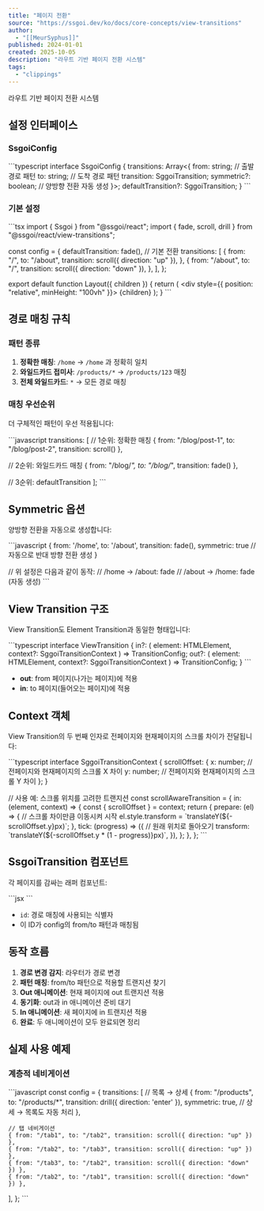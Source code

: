 ```yaml
---
title: "페이지 전환"
source: "https://ssgoi.dev/ko/docs/core-concepts/view-transitions"
author:
  - "[[MeurSyphus]]"
published: 2024-01-01
created: 2025-10-05
description: "라우트 기반 페이지 전환 시스템"
tags:
  - "clippings"
---
```

라우트 기반 페이지 전환 시스템

## 설정 인터페이스

### SsgoiConfig

\`\`\`typescript
interface SsgoiConfig {
  transitions: Array<{
    from: string; // 출발 경로 패턴
    to: string; // 도착 경로 패턴
    transition: SggoiTransition;
    symmetric?: boolean; // 양방향 전환 자동 생성
  }>;
  defaultTransition?: SggoiTransition;
}
\`\`\`

### 기본 설정

\`\`\`tsx
import { Ssgoi } from "@ssgoi/react";
import { fade, scroll, drill } from "@ssgoi/react/view-transitions";

const config = {
  defaultTransition: fade(), // 기본 전환
  transitions: [
    {
      from: "/",
      to: "/about",
      transition: scroll({ direction: "up" }),
    },
    {
      from: "/about",
      to: "/",
      transition: scroll({ direction: "down" }),
    },
  ],
};

export default function Layout({ children }) {
  return (
    <Ssgoi config={config}>
      <div style={{ position: "relative", minHeight: "100vh" }}>
        {children}
      </div>
    </Ssgoi>
  );
}
\`\`\`

## 경로 매칭 규칙

### 패턴 종류

1. **정확한 매칭**: `/home` → `/home` 과 정확히 일치
2. **와일드카드 접미사**: `/products/*` → `/products/123` 매칭
3. **전체 와일드카드**: `*` → 모든 경로 매칭

### 매칭 우선순위

더 구체적인 패턴이 우선 적용됩니다:

\`\`\`javascript
transitions: [
  // 1순위: 정확한 매칭
  { from: "/blog/post-1", to: "/blog/post-2", transition: scroll() },

  // 2순위: 와일드카드 매칭
  { from: "/blog/*", to: "/blog/*", transition: fade() },

  // 3순위: defaultTransition
];
\`\`\`

## Symmetric 옵션

양방향 전환을 자동으로 생성합니다:

\`\`\`javascript
{
  from: '/home',
  to: '/about',
  transition: fade(),
  symmetric: true  // 자동으로 반대 방향 전환 생성
}

// 위 설정은 다음과 같이 동작:
// /home → /about: fade
// /about → /home: fade (자동 생성)
\`\`\`

## View Transition 구조

View Transition도 Element Transition과 동일한 형태입니다:

\`\`\`typescript
interface ViewTransition {
  in?: (
    element: HTMLElement,
    context?: SggoiTransitionContext
  ) => TransitionConfig;
  out?: (
    element: HTMLElement,
    context?: SggoiTransitionContext
  ) => TransitionConfig;
}
\`\`\`
- **out**: from 페이지(나가는 페이지)에 적용
- **in**: to 페이지(들어오는 페이지)에 적용

## Context 객체

View Transition의 두 번째 인자로 전페이지와 현재페이지의 스크롤 차이가 전달됩니다:

\`\`\`typescript
interface SggoiTransitionContext {
  scrollOffset: {
    x: number; // 전페이지와 현재페이지의 스크롤 X 차이
    y: number; // 전페이지와 현재페이지의 스크롤 Y 차이
  };
}

// 사용 예: 스크롤 위치를 고려한 트랜지션
const scrollAwareTransition = {
  in: (element, context) => {
    const { scrollOffset } = context;
    return {
      prepare: (el) => {
        // 스크롤 차이만큼 이동시켜 시작
        el.style.transform = \`translateY(${-scrollOffset.y}px)\`;
      },
      tick: (progress) => ({
        // 원래 위치로 돌아오기
        transform: \`translateY(${-scrollOffset.y * (1 - progress)}px)\`,
      }),
    };
  },
};
\`\`\`

## SsgoiTransition 컴포넌트

각 페이지를 감싸는 래퍼 컴포넌트:

\`\`\`jsx
<SsgoiTransition id="/page-path">
  <PageContent />
</SsgoiTransition>
\`\`\`
- `id`: 경로 매칭에 사용되는 식별자
- 이 ID가 config의 from/to 패턴과 매칭됨

## 동작 흐름

1. **경로 변경 감지**: 라우터가 경로 변경
2. **패턴 매칭**: from/to 패턴으로 적용할 트랜지션 찾기
3. **Out 애니메이션**: 현재 페이지에 out 트랜지션 적용
4. **동기화**: out과 in 애니메이션 준비 대기
5. **In 애니메이션**: 새 페이지에 in 트랜지션 적용
6. **완료**: 두 애니메이션이 모두 완료되면 정리

## 실제 사용 예제

### 계층적 네비게이션

\`\`\`javascript
const config = {
  transitions: [
    // 목록 → 상세
    {
      from: "/products",
      to: "/products/*",
      transition: drill({ direction: 'enter' }),
      symmetric: true, // 상세 → 목록도 자동 처리
    },

    // 탭 네비게이션
    { from: "/tab1", to: "/tab2", transition: scroll({ direction: "up" }) },
    { from: "/tab2", to: "/tab3", transition: scroll({ direction: "up" }) },
    { from: "/tab3", to: "/tab2", transition: scroll({ direction: "down" }) },
    { from: "/tab2", to: "/tab1", transition: scroll({ direction: "down" }) },
  ],
};
\`\`\`
